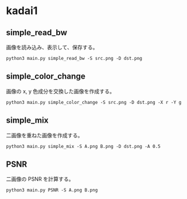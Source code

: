 # kadai1

## simple_read_bw

画像を読み込み、表示して、保存する。

```shell
python3 main.py simple_read_bw -S src.png -D dst.png
```

## simple_color_change

画像の x, y 色成分を交換した画像を作成する。

```shell
python3 main.py simple_color_change -S src.png -D dst.png -X r -Y g
```

## simple_mix

二画像を重ねた画像を作成する。

```shell
python3 main.py simple_mix -S A.png B.png -D dst.png -A 0.5 
```

## PSNR

二画像の PSNR を計算する。

```shell
python3 main.py PSNR -S A.png B.png
```
